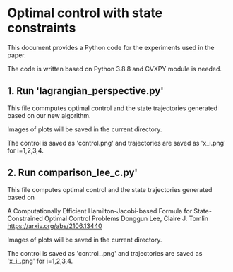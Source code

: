 # Optimal control with state constraints

This document provides a Python code for the experiments used in the paper.

The code is written based on Python 3.8.8 and CVXPY module is needed.

## 1. Run 'lagrangian_perspective.py'

This file commputes optimal control and the state trajectories generated based on our new algorithm.

Images of plots will be saved in the current directory. 

The control is saved as 'control.png' and trajectories are saved as 'x_i.png' for i=1,2,3,4.

## 2. Run comparison_lee_c.py'

This file computes optimal control and the state trajectories generated based on

A Computationally Efficient Hamilton-Jacobi-based Formula for State-Constrained Optimal Control Problems
Donggun Lee, Claire J. Tomlin
https://arxiv.org/abs/2106.13440

Images of plots will be saved in the current directory.

The control is saved as 'control_.png' and trajectories are saved as 'x_i_.png' for i=1,2,3,4.
